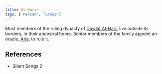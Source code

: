 ```yaml
---
title: Al-Harir
tags: ['Person', 'Group']
---
```

Most members of the ruling dynasty of [Dawlat Al-Harir](wiki/Dawlat%20al-harir.md) live outside its borders, in their ancestral home. Senior members of the family appoint an oracle, [Aria](wiki/aria.md), to rule it.

## References
- Silent Songs 2

